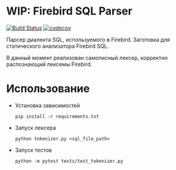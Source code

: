 # WIP: Firebird SQL Parser

[![Build Status](https://travis-ci.org/anegramotnov/firebird_parser.svg?branch=master)](https://travis-ci.org/anegramotnov/firebird_parser)
[![codecov](https://codecov.io/gh/anegramotnov/firebird_parser/branch/master/graph/badge.svg)](https://codecov.io/gh/anegramotnov/firebird_parser)


Парсер диалекта SQL, используемого в Firebird. Заготовка для статического анализатора Firebird SQL.

В данный момент реализован самописный лексер, корректно распознающий лексемы Firebird.

# Использование

* Установка зависимостей
  ```
  pip install -r requirements.txt
  ```
* Запуск лексера
  ```
  python tokenizer.py <sql_file_path>
  ```
* Запуск тестов
  ```
  python -m pytest tests/test_tokenizer.py
  ```

